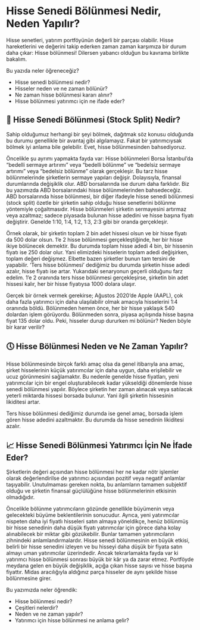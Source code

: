 # Hisse Senedi Bölünmesi Nedir, Neden Yapılır?

Hisse senetleri, yatırım portföyünün değerli bir parçası olabilir. Hisse hareketlerini ve değerini takip ederken zaman zaman karşımıza bir durum daha çıkar: Hisse bölünmesi! Dilersen yabancı olduğun bu kavrama birlikte bakalım.

Bu yazıda neler öğreneceğiz?
- Hisse senedi bölünmesi nedir?
- Hisseler neden ve ne zaman bölünür?
- Ne zaman hisse bölünmesi kararı alınır?
- Hisse bölünmesi yatırımcı için ne ifade eder?

## 🔪 Hisse Senedi Bölünmesi (Stock Split) Nedir?

Sahip olduğumuz herhangi bir şeyi bölmek, dağıtmak söz konusu olduğunda bu durumu genellikle bir avantaj gibi algılamayız. Fakat bir yatırımcıysak bölmek iyi anlama bile gelebilir. Evet, hisse bölünmesinden bahsediyoruz.

Öncelikle şu ayrımı yapmakta fayda var: Hisse bölünmeleri Borsa İstanbul’da “bedelli sermaye artırımı” veya “bedelli bölünme” ve “bedelsiz sermaye artırımı” veya “bedelsiz bölünme” olarak gerçekleşir. Bu tarz hisse bölünmelerinde şirketlerin sermaye yapıları değişir. 
Dolayısıyla, finansal durumlarında değişiklik olur. ABD borsalarında ise durum daha farklıdır. Biz bu yazımızda ABD borsalarındaki hisse bölünmelerinden bahsedeceğiz. 
ABD borsalarında hisse bölünmesi, bir diğer ifadeyle hisse senedi bölünmesi (stock split) özetle bir şirketin sahip olduğu hisse senetlerini bölünme yöntemiyle çoğaltmasıdır. Hisse bölünmeleri şirketin sermayesini artırmaz veya azaltmaz; sadece piyasada bulunan hisse adedini ve hisse başına fiyatı değiştirir. Genelde 1:10, 1:4, 1:2, 1:3, 2:3 gibi bir oranda gerçekleşir.

Örnek olarak, bir şirketin toplam 2 bin adet hissesi olsun ve bir hisse fiyatı da 500 dolar olsun. 1’e 2 hisse bölünmesi gerçekleştiğinde, her bir hisse ikiye bölünecek demektir. Bu durumda toplam hisse adedi 4 bin, bir hissenin fiyatı ise 250 dolar olur. Yani elimizdeki hisselerin toplam adedi değişirken, toplam değeri değişmez.
Elbette bazen şirketler bunun tam tersini de yapabilir. ‘Ters hisse bölünmesi’ dediğimiz bu durumda şirketin hisse adedi azalır, hisse fiyatı ise artar. Yukarıdaki senaryonun geçerli olduğunu farz edelim. 1’e 2 oranında ters hisse bölünmesi gerçekleşirse, şirketin bin adet hissesi kalır, her bir hisse fiyatıysa 1000 dolara ulaşır.

Gerçek bir örnek vermek gerekirse; Ağustos 2020’de Apple (AAPL), çok daha fazla yatırımcı için daha ulaşılabilir olmak amacıyla hisselerini 1:4 oranında böldü. Bölünmeden hemen önce, her bir hisse yaklaşık 540 dolardan işlem görüyordu. Bölünmeden sonra, piyasa açılışında hisse başına fiyat 135 dolar oldu.
Peki, hisseler durup dururken mi bölünür? Neden böyle bir karar verilir?

## 🕔 Hisse Bölünmesi Neden ve Ne Zaman Yapılır?

Hisse bölünmesinde birçok farklı amaç olsa da genel itibarıyla ana amaç, şirket hisselerinin küçük yatırımcılar için daha uygun, daha erişilebilir ve ucuz görünmesini sağlamaktır. Bu nedenle genelde hisse fiyatları, yeni yatırımcılar için bir engel oluşturabilecek kadar yükseldiği dönemlerde hisse senedi bölünmesi yapılır. Böylece şirketin her zaman alınacak veya satılacak yeterli miktarda hissesi borsada bulunur. Yani ilgili şirketin hissesinin likiditesi artar.

Ters hisse bölünmesi dediğimiz durumda ise genel amaç, borsada işlem gören hisse adedini azaltmaktır. Bu durumda da hisse senedinin likiditesi azalır.

## 📈 Hisse Senedi Bölünmesi Yatırımcı İçin Ne İfade Eder?

Şirketlerin değeri açısından hisse bölünmesi her ne kadar nötr işlemler olarak değerlendirilse de yatırımcı açısından pozitif veya negatif anlamlar taşıyabilir. Unutulmaması gereken nokta, bu anlamların tamamen subjektif olduğu ve şirketin finansal güçlülüğüne hisse bölünmelerinin etkisinin olmadığıdır. 

Öncelikle bölünme yatırımcıların gözünde genellikle büyümenin veya gelecekteki büyüme beklentilerinin sonucudur. Ayrıca, yeni yatırımcılar nispeten daha iyi fiyatlı hisseleri satın almaya yöneldikçe, henüz bölünmüş bir hisse senedinin daha düşük fiyatı yatırımcılar için görece daha kolay alınabilecek bir miktar gibi gözükebilir. Bunlar tamamen yatırımcıların zihnindeki anlamlandırmalardır.
Hisse senedi bölünmesinin en büyük etkisi, belirli bir hisse senedini izleyen ve bu hisseyi daha düşük bir fiyata satın almayı uman yatırımcılar üzerindedir. Ancak tekrarlamakta fayda var ki yatırımcı hisse bölünmesi sonrası büyük bir kâr ya da zarar etmez. Portföyde meydana gelen en büyük değişiklik, açığa çıkan hisse sayısı ve hisse başına fiyattır.
Midas aracılığıyla aldığınız parça hisseler de aynı şekilde hisse bölünmesine girer.

Bu yazımızda neler öğrendik:
- Hisse bölünmesi nedir?
- Çeşitleri nelerdir?
- Neden ve ne zaman yapılır?
- Yatırımcı için hisse bölünmesi ne anlama gelir?
